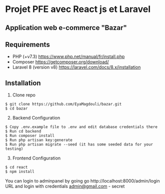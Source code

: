 # Projet PFE avec React js et Laravel
## Application web e-commerce "Bazar"

## Requirements 
* PHP (+v7.3) https://www.php.net/manual/fr/install.php
* Composer https://getcomposer.org/download/
* Laravel 8 (version v8) https://laravel.com/docs/8.x/installation

## Installation
1. Clone repo
```
$ git clone https://github.com/EyaMagdouli/bazar.git
$ cd bazar
```
2. Backend Configuration
```
$ Copy .env.example file to .env and edit database credentials there
$ Run cd backend
$ Run composer install
$ Run php artisan key:generate
$ Run php artisan migrate --seed (it has some seeded data for your testing)
```
3. Frontend Configuration
```
$ cd react
$ npm install
```

You can login to adminpanel by going go http://localhost:8000/admin/login URL and login with credentials admin@gmail.com - secret

